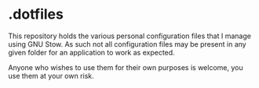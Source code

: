 # .dotfiles

This repository holds the various personal configuration files that I manage using GNU Stow. As such not all configuration files may be present in any given folder for an application to work as expected.

Anyone who wishes to use them for their own purposes is welcome, you use them at your own risk.
